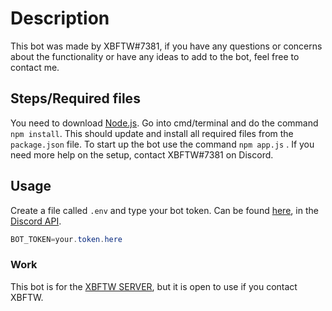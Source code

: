 # Description

This bot was made by XBFTW#7381, if you have any questions or concerns about the functionality or have any ideas to add to the bot, feel free to contact me. 

## Steps/Required files

You need to download [Node.js](https://nodejs.org/en/). Go into cmd/terminal and do the command ```npm install```. This should update and install all required files from the ```package.json``` file. To start up the bot use the command ```npm app.js```  . If you need more help on the setup, contact XBFTW#7381 on Discord. 


## Usage
Create a file called ```.env``` and type your bot token. Can be found [here](https://imgur.com/a/oaUFJSj), in the [Discord API](https://discordapi.com/).

```java
BOT_TOKEN=your.token.here
```

### Work
This bot is for the [XBFTW SERVER](https://discord.gg/2kn45fF6VK), but it is open to use if you contact XBFTW. 
